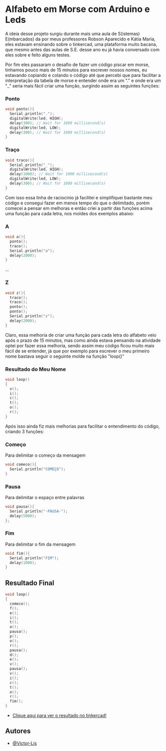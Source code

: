 # Alfabeto em Morse com Arduino e Leds 
A ideia desse projeto surgiu durante mais uma aula de S(istemas) E(mbarcados) da por meus professores Robson Aparecido e Kátia Maria, eles estavam ensinando sobre o tinkercad, uma plataforma muito bacana, que mesmo antes das aulas de S.E. desse ano eu já havia conversado com eles sobre e feito alguns testes.

Por fim eles passaram o desafio de fazer um código piscar em morse, tinhamos pouco mais de 15 minutos para escrever nossos nomes, eu estavando copiando e colando o código até que percebi que para facilitar a interpretação da tabela de morse e entender onde era um "." e onde era um "_" seria mais fácil criar uma função, surgindo assim as seguintes funções:

### Ponto
```c++
void ponto(){
  Serial.println(".");
  digitalWrite(led, HIGH);
  delay(300); // Wait for 1000 millisecond(s)
  digitalWrite(led, LOW);
  delay(300); // Wait for 1000 millisecond(s)
}
```

### Traço
```c++
void traco(){
  Serial.println("_");
  digitalWrite(led, HIGH);
  delay(1000); // Wait for 1000 millisecond(s)
  digitalWrite(led, LOW);
  delay(300); // Wait for 1000 millisecond(s)
}
```

Com isso essa linha de raciocinio já facilitei e simplifiquei bastante meu código e consegui fazer em menos tempo do que o delimitado, porém comecei a pensar em melhoras e então criei a partir das funções acima uma função para cada letra, nos moldes dos exemplos abaixo:

### A
```c++
void a(){
  ponto();
  traco();
  Serial.println("a");
  delay(2000);
}
```
...

### Z
```c++
void z(){
  traco();
  traco();
  ponto();
  ponto();
  Serial.println("z");  
  delay(2000);
}
```

Claro, essa melhoria de criar uma função para cada letra do alfabeto veio após o prazo de 15 minutos, mas como ainda estava pensando na atividade optei por fazer essa melhoria, sendo assim meu código ficou muito mais fácil de se entender, já que por exemplo para escrever o meu primeiro nome bastava seguir o seguinte molde na função "loop()"

### Resultado do Meu Nome
```c++
void loop()
{
  v();
  i();
  c();
  t();
  o();
  r();
}
```

Após isso ainda fiz mais melhorias para facilitar o entendimento do código, criando 3 funções:

### Começo 
Para delimitar o começo da mensagem

```c++
void comeco(){
  Serial.println("COMEÇO");
}
```

### Pausa 
Para delimitar o espaço entre palavras

```c++
void pausa(){
  Serial.println("-PAUSA-");
  delay(5000);  
};
```

### Fim
Para delimitar o fim da mensagem

```c++
void fim(){
  Serial.println("FIM");
  delay(1000);  
}
```

## Resultado Final

```c++
void loop()
{
  comeco();
  f();
  e();
  i();
  t();
  o();
  pausa();
  p();
  o();
  r();
  pausa();
  d();
  e();
  v();
  pausa();
  v();
  i();
  c();
  t();
  o();
  r();
  fim();
}
```

- [Clique aqui para ver o resultado no tinkercad!](https://www.tinkercad.com/things/jL5NvSzcQOE-nome-morse)

## Autores

- [@Victor-Lis](https://github.com/Victor-Lis)
